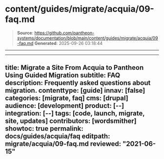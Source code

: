 # content/guides/migrate/acquia/09-faq.md

> **Source**: https://github.com/pantheon-systems/documentation/blob/main/content/guides/migrate/acquia/09-faq.md
> **Generated**: 2025-09-26 03:18:44

---

---
title: Migrate a Site From Acquia to Pantheon Using Guided Migration
subtitle: FAQ
description: Frequently asked questions about migration.
contenttype: [guide]
innav: [false]
categories: [migrate, faq]
cms: [drupal]
audience: [development]
product: [--]
integration: [--]
tags: [code, launch, migrate, site, updates]
contributors: [wordsmither]
showtoc: true
permalink: docs/guides/acquia/faq
editpath: migrate/acquia/09-faq.md
reviewed: "2021-06-15"
---

<Partial file="migrate/faq-general.md" />
<Partial file="migrate/faq-drupal.md" />

